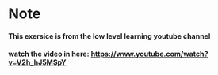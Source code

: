 # Note
#### This exersice is from the low level learning youtube channel
#### watch the video in here: https://www.youtube.com/watch?v=V2h_hJ5MSpY
